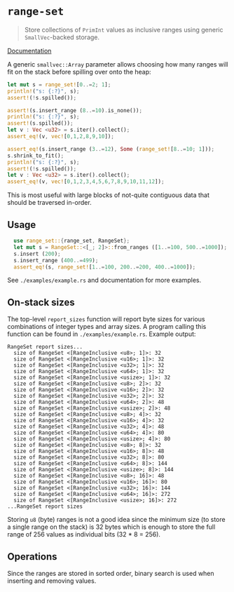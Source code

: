 # `range-set`

> Store collections of `PrimInt` values as inclusive ranges using generic
> `SmallVec`-backed storage.

[Documentation](https://docs.rs/range-set)

A generic `smallvec::Array` parameter allows choosing how many ranges will fit
on the stack before spilling over onto the heap:

```rust
let mut s = range_set![0..=2; 1];
println!("s: {:?}", s);
assert!(!s.spilled());

assert!(s.insert_range (8..=10).is_none());
println!("s: {:?}", s);
assert!(s.spilled());
let v : Vec <u32> = s.iter().collect();
assert_eq!(v, vec![0,1,2,8,9,10]);

assert_eq!(s.insert_range (3..=12), Some (range_set![8..=10; 1]));
s.shrink_to_fit();
println!("s: {:?}", s);
assert!(!s.spilled());
let v : Vec <u32> = s.iter().collect();
assert_eq!(v, vec![0,1,2,3,4,5,6,7,8,9,10,11,12]);
```

This is most useful with large blocks of not-quite contiguous data that should
be traversed in-order.

## Usage

```rust
  use range_set::{range_set, RangeSet};
  let mut s = RangeSet::<[_; 2]>::from_ranges ([1..=100, 500..=1000]);
  s.insert (200);
  s.insert_range (400..=499);
  assert_eq!(s, range_set![1..=100, 200..=200, 400..=1000]);
```

See `./examples/example.rs` and documentation for more examples.

## On-stack sizes

The top-level `report_sizes` function will report byte sizes for various
combinations of integer types and array sizes. A program calling this function
can be found in `./examples/example.rs`. Example output:

```
RangeSet report sizes...
  size of RangeSet <[RangeInclusive <u8>; 1]>: 32
  size of RangeSet <[RangeInclusive <u16>; 1]>: 32
  size of RangeSet <[RangeInclusive <u32>; 1]>: 32
  size of RangeSet <[RangeInclusive <u64>; 1]>: 32
  size of RangeSet <[RangeInclusive <usize>; 1]>: 32
  size of RangeSet <[RangeInclusive <u8>; 2]>: 32
  size of RangeSet <[RangeInclusive <u16>; 2]>: 32
  size of RangeSet <[RangeInclusive <u32>; 2]>: 32
  size of RangeSet <[RangeInclusive <u64>; 2]>: 48
  size of RangeSet <[RangeInclusive <usize>; 2]>: 48
  size of RangeSet <[RangeInclusive <u8>; 4]>: 32
  size of RangeSet <[RangeInclusive <u16>; 4]>: 32
  size of RangeSet <[RangeInclusive <u32>; 4]>: 48
  size of RangeSet <[RangeInclusive <u64>; 4]>: 80
  size of RangeSet <[RangeInclusive <usize>; 4]>: 80
  size of RangeSet <[RangeInclusive <u8>; 8]>: 32
  size of RangeSet <[RangeInclusive <u16>; 8]>: 48
  size of RangeSet <[RangeInclusive <u32>; 8]>: 80
  size of RangeSet <[RangeInclusive <u64>; 8]>: 144
  size of RangeSet <[RangeInclusive <usize>; 8]>: 144
  size of RangeSet <[RangeInclusive <u8>; 16]>: 48
  size of RangeSet <[RangeInclusive <u16>; 16]>: 80
  size of RangeSet <[RangeInclusive <u32>; 16]>: 144
  size of RangeSet <[RangeInclusive <u64>; 16]>: 272
  size of RangeSet <[RangeInclusive <usize>; 16]>: 272
...RangeSet report sizes
```

Storing `u8` (byte) ranges is not a good idea since the minimum size (to store
a single range on the stack) is 32 bytes which is enough to store the full
range of 256 values as individual bits (32 * 8 = 256).

## Operations

Since the ranges are stored in sorted order, binary search is used when
inserting and removing values.

